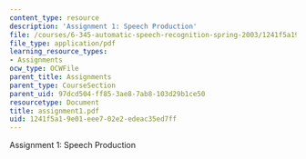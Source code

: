```yaml
---
content_type: resource
description: 'Assignment 1: Speech Production'
file: /courses/6-345-automatic-speech-recognition-spring-2003/1241f5a19e01eee702e2edeac35ed7ff_assignment1.pdf
file_type: application/pdf
learning_resource_types:
- Assignments
ocw_type: OCWFile
parent_title: Assignments
parent_type: CourseSection
parent_uid: 97dcd504-ff85-3ae8-7ab8-103d29b1ce50
resourcetype: Document
title: assignment1.pdf
uid: 1241f5a1-9e01-eee7-02e2-edeac35ed7ff
---
```

Assignment 1: Speech Production

